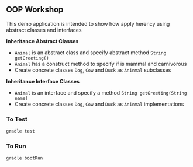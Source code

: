 OOP Workshop
------------------------------------

This demo application is intended to show how apply herency using abstract classes and interfaces

**Inheritance Abstract Classes**

* `Animal` is an abstract class and specify abstract method `String getGreeting()`
* `Animal` has a construct method to specify if is mammal and carnivorous
* Create concrete classes `Dog`, `Cow` and `Duck` as `Aninmal` subclasses

**Inheritance Interface Classes**

* `Animal` is an interface and specify a method `String getGreeting(String name)`
* Create concrete classes `Dog`, `Cow` and `Duck` as `Aninmal` implementations

### To Test

```bash
gradle test
```

### To Run

```bash
gradle bootRun
```